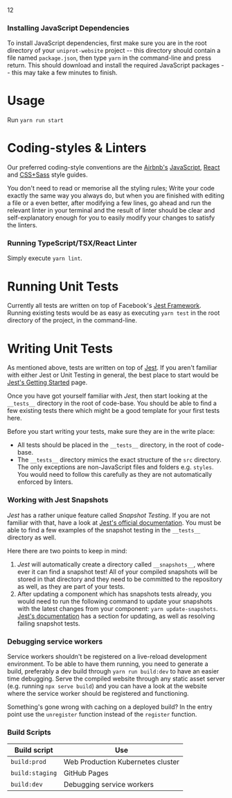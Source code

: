 12

### Installing JavaScript Dependencies

To install JavaScript dependencies, first make sure you are in the root directory of your `uniprot-website` project -- this directory should contain a file named `package.json`, then type `yarn` in the command-line and press return. This should download and install the required JavaScript packages -- this may take a few minutes to finish.

# Usage

Run `yarn run start`

# Coding-styles & Linters

Our preferred coding-style conventions are the [Airbnb's](http://airbnb.io/projects/styleguides/) [JavaScript](https://github.com/airbnb/javascript), [React](https://github.com/airbnb/javascript/tree/master/react) and [CSS+Sass](https://github.com/airbnb/css) style guides.

You don't need to read or memorise all the styling rules; Write your code exactly the same way you always do, but when you are finished with editing a file or a even better, after modifying a few lines, go ahead and run the relevant linter in your terminal and the result of linter should be clear and self-explanatory enough for you to easily modify your changes to satisfy the linters.

### Running TypeScript/TSX/React Linter

Simply execute `yarn lint`.

# Running Unit Tests

Currently all tests are written on top of Facebook's [Jest Framework](https://facebook.github.io/jest/). Running existing tests would be as easy as executing `yarn test` in the root directory of the project, in the command-line.

# Writing Unit Tests

As mentioned above, tests are written on top of [Jest](https://facebook.github.io/jest/). If you aren't familiar with either Jest or Unit Testing in general, the best place to start would be [Jest's Getting Started](https://facebook.github.io/jest/docs/en/getting-started.html) page.

Once you have got yourself familiar with _Jest_, then start looking at the `__tests__` directory in the root of code-base. You should be able to find a few existing tests there which might be a good template for your first tests here.

Before you start writing your tests, make sure they are in the write place:

- All tests should be placed in the `__tests__` directory, in the root of code-base.
- The `__tests__` directory mimics the exact structure of the `src` directory. The only exceptions are non-JavaScript files and folders e.g. `styles`. You would need to follow this carefully as they are not automatically enforced by linters.

### Working with Jest Snapshots

_Jest_ has a rather unique feature called _Snapshot Testing_. If you are not familiar with that, have a look at [Jest's official documentation](https://facebook.github.io/jest/docs/en/snapshot-testing.html). You must be able to find a few examples of the snapshot testing in the `__tests__` directory as well.

Here there are two points to keep in mind:

1.  _Jest_ will automatically create a directory called `__snapshots__`, where ever it can find a snapshot test! All of your compiled snapshots will be stored in that directory and they need to be committed to the repository as well, as they are part of your tests.
2.  After updating a component which has snapshots tests already, you would need to run the following command to update your snapshots with the latest changes from your component: `yarn update-snapshots`. [Jest's documentation](https://facebook.github.io/jest/docs/en/snapshot-testing.html#updating-snapshots) has a section for updating, as well as resolving failing snapshot tests.

### Debugging service workers

Service workers shouldn't be registered on a live-reload development
environment. To be able to have them running, you need to generate a build,
preferably a dev build through `yarn run build:dev` to have an easier time
debugging. Serve the compiled website through any static asset server (e.g.
running `npx serve build`) and you can have a look at the website where the
service worker should be registered and functioning.

Something's gone wrong with caching on a deployed build? In the entry point use
the `unregister` function instead of the `register` function.

### Build Scripts

| Build script    | Use                               |
| --------------- | --------------------------------- |
| `build:prod`    | Web Production Kubernetes cluster |
| `build:staging` | GitHub Pages                      |
| `build:dev`     | Debugging service workers         |
